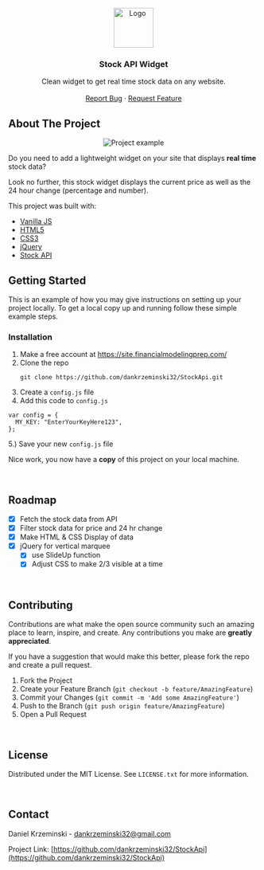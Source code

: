 
<!-- PROJECT LOGO -->
<br />
<div align="center">
  <a href="https://github.com/dankrzeminski32/StockApi">
    <img src="https://icons.iconarchive.com/icons/matiasam/ios7-style/512/Stock-icon.png" alt="Logo" width="80" height="80">
  </a>

<h3 align="center">Stock API Widget</h3>

  <p align="center">
    Clean widget to get real time stock data on any website.
    <br />
    <br />
    <a href="https://github.com/dankrzeminski32/StockApi/issues">Report Bug</a>
    ·
    <a href="https://github.com/dankrzeminski32/StockApi/issues">Request Feature</a>
  </p>
</div>


<!-- ABOUT THE PROJECT -->
## About The Project
<p align="middle" >
  <img src="https://user-images.githubusercontent.com/76189617/147840227-6588ced6-860e-414b-a8f1-e4be0ee08bfc.png" alt="Project example">
</p>

Do you need to add a lightweight widget on your site that displays **real time** stock data?

Look no further, this stock widget displays the current price as well as the 24 hour change (percentage and number). 


This project was built with: 

* [Vanilla JS](https://www.javascript.com/)
* [HTML5](https://developer.mozilla.org/en-US/docs/Glossary/HTML5)
* [CSS3](https://developer.mozilla.org/en-US/docs/Web/CSS)
* [jQuery](https://jquery.com/)
* [Stock API](https://site.financialmodelingprep.com/)

<!-- GETTING STARTED -->
## Getting Started

This is an example of how you may give instructions on setting up your project locally.
To get a local copy up and running follow these simple example steps.

### Installation

1. Make a free account at https://site.financialmodelingprep.com/
2. Clone the repo
   ```
   git clone https://github.com/dankrzeminski32/StockApi.git
   ```
3. Create a ```config.js``` file
4. Add this code to ```config.js```
  ```
  var config = {
    MY_KEY: "EnterYourKeyHere123",
  };
  ```
5.) Save your new ```config.js``` file

Nice work, you now have a **copy** of this project on your local machine. 

<br />

<!-- ROADMAP -->
## Roadmap

- [x] Fetch the stock data from API
- [x] Filter stock data for price and 24 hr change
- [x] Make HTML & CSS Display of data
- [x] jQuery for vertical marquee
    - [x] use SlideUp function
    - [x] Adjust CSS to make 2/3 visible at a time 

<br />

<!-- CONTRIBUTING -->
## Contributing

Contributions are what make the open source community such an amazing place to learn, inspire, and create. Any contributions you make are **greatly appreciated**.

If you have a suggestion that would make this better, please fork the repo and create a pull request.

1. Fork the Project
2. Create your Feature Branch (`git checkout -b feature/AmazingFeature`)
3. Commit your Changes (`git commit -m 'Add some AmazingFeature'`)
4. Push to the Branch (`git push origin feature/AmazingFeature`)
5. Open a Pull Request

<br />

<!-- LICENSE -->
## License

Distributed under the MIT License. See `LICENSE.txt` for more information.

<br />

<!-- CONTACT -->
## Contact

Daniel Krzeminski - dankrzeminski32@gmail.com

Project Link: [https://github.com/dankrzeminski32/StockApi](https://github.com/dankrzeminski32/StockApi)
